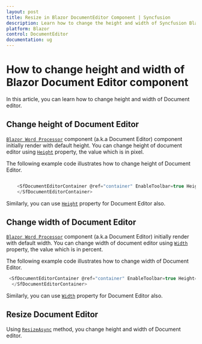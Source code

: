 ```yaml
---
layout: post
title: Resize in Blazor DocumentEditor Component | Syncfusion
description: Learn how to change the height and width of Syncfusion Blazor DocumentEditor component and much more.
platform: Blazor
control: DocumentEditor
documentation: ug
---
```


# How to change height and width of Blazor Document Editor component

In this article, you can learn how to change height and width of Document editor.

## Change height of Document Editor

[`Blazor Word Processor`](https://www.syncfusion.com/blazor-components/blazor-word-processor) component (a.k.a Document Editor) component initially render with default height. You can change height of document editor using [`Height`](https://help.syncfusion.com/cr/blazor/Syncfusion.Blazor.DocumentEditor.SfDocumentEditorContainer.html#Syncfusion_Blazor_DocumentEditor_SfDocumentEditorContainer_Height) property, the value which is in pixel.

The following example code illustrates how to change height of Document Editor.

```csharp

    <SfDocumentEditorContainer @ref="container" EnableToolbar=true Height="590px">
    </SfDocumentEditorContainer>

```

Similarly, you can use [`Height`](https://help.syncfusion.com/cr/blazor/Syncfusion.Blazor.DocumentEditor.SfDocumentEditor.html#Syncfusion_Blazor_DocumentEditor_SfDocumentEditor_Height) property for Document Editor also.

## Change width of Document Editor

[`Blazor Word Processor`](https://www.syncfusion.com/blazor-components/blazor-word-processor) component (a.k.a Document Editor) initially render with default width. You can change width of document editor using [`Width`](https://help.syncfusion.com/cr/blazor/Syncfusion.Blazor.DocumentEditor.SfDocumentEditorContainer.html#Syncfusion_Blazor_DocumentEditor_SfDocumentEditorContainer_Width) property, the value which is in percent.

The following example code illustrates how to change width of Document Editor.

```csharp
 <SfDocumentEditorContainer @ref="container" EnableToolbar=true Height="590px" Width="80%">
  </SfDocumentEditorContainer>
```

Similarly, you can use [`Width`](https://help.syncfusion.com/cr/blazor/Syncfusion.Blazor.DocumentEditor.SfDocumentEditor.html#Syncfusion_Blazor_DocumentEditor_SfDocumentEditor_Width) property for Document Editor also.

## Resize Document Editor

Using [`ResizeAsync`](https://help.syncfusion.com/cr/blazor/Syncfusion.Blazor.DocumentEditor.SfDocumentEditorContainer.html#Syncfusion_Blazor_DocumentEditor_SfDocumentEditorContainer_ResizeAsync_System_Nullable_System_Double__System_Nullable_System_Double__) method, you change height and width of Document editor.